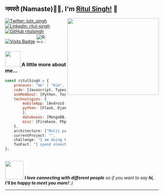 
## नमस्ते (Namaste)🙏🏻, I'm [Ritul Singh!](https://ritulsingh.github.io/lutirsingh/) 👋 <br>
<a href="https://github.com/ritulsingh"><img align='right' src="https://media.giphy.com/media/SWoSkN6DxTszqIKEqv/giphy.gif" width="300" height="250"> </a>

[![Twitter: lutir_singh](https://img.shields.io/twitter/follow/lutir_singh?style=social)](https://twitter.com/lutir_singh)
[![Linkedin: ritul-singh](https://img.shields.io/badge/-ritulsingh-blue?style=flat-square&logo=Linkedin&logoColor=white&link=https://www.linkedin.com/in/ritul-singh/)](https://www.linkedin.com/in/ritul-singh/)
[![GitHub ritulsingh](https://img.shields.io/github/followers/ritulsingh?label=follow&style=social)](https://github.com/ritulsingh)
[![Visits Badge](https://komarev.com/ghpvc/?username=ritulsingh&color=301E67)](https://github.com/ritulsingh/ritulsingh)
<a href="https://dev.to/ritulsingh"><img src="https://d2fltix0v2e0sb.cloudfront.net/dev-badge.svg" alt="Ritul Singh's DEV Profile" height="30" width="30"></a>
### <a href="https://github.com/ritulsingh"><img src="https://media.giphy.com/media/VgCDAzcKvsR6OM0uWg/giphy.gif" width="50"> </a> A little more about me...  

```javascript
const ritulSingh = {
    pronouns: "He" | "Him",
    code: [Javascript, Typescript, Node.js, Python],
    askMeAbout: [Python, Tech, Node.js, Backend Developer],
    technologies: {
        mobileApp: [Android Application, Flutter Application],
        python: [Flask, Django, Numpy]
        },
        databases: [MongoDB, MySql, Sqlite],
        misc: [Firebase, Php]
    },
    architecture: ["Multi page applications", "Progressive web applications", "Single page applications"],
    currentProject: "",
    challenge: "I am doing the #100DaysOfCode challenge focused on python and kotlin",
    funFact: "I spend almost 6 to 7 hours with my laptop every day"
};
```
<!--  ## &#x1f4c8; GitHub Stats
<a href="https://github.com/ritulsingh">
  <img align="center" src="https://github-readme-stats.vercel.app/api/top-langs/?username=ritulsingh&hide=css,&title_color=ffffff&text_color=c9cacc&icon_color=2bbc8a&bg_color=1d1f21" />
</a>

<a href="https://github.com/ritulsingh">
  <img align="center" src="https://github-readme-stats.vercel.app/api?username=ritulsingh&show_icons=true&line_height=27&count_private=true&title_color=ffffff&text_color=c9cacc&icon_color=2bbc8a&bg_color=1d1f21" alt="Ritul's GitHub Stats" />
</a>



<a href="https://github.com/ritulsingh/AgeCalculator">
  <img align="center" src="https://github-readme-stats.vercel.app/api/pin/?username=ritulsingh&repo=AgeCalculator&title_color=ffffff&text_color=c9cacc&icon_color=2bbc8a&bg_color=1d1f21" />
</a>

<a href="https://github.com/ritulsingh/BirthdayGreetApp">
  <img align="center" src="https://github-readme-stats.vercel.app/api/pin/?username=ritulsingh&repo=BirthdayGreetApp&title_color=ffffff&text_color=c9cacc&icon_color=2bbc8a&bg_color=1d1f21" />
</a>

<a href="https://github.com/ritulsingh/DataStructreCode">
  <img align="center" src="https://github-readme-stats.vercel.app/api/pin/?username=ritulsingh&repo=DataStructreCode&title_color=ffffff&text_color=c9cacc&icon_color=2bbc8a&bg_color=1d1f21" />
</a>

<a href="https://github.com/ritulsingh/AnalogClock">
  <img align="center" src="https://github-readme-stats.vercel.app/api/pin/?username=ritulsingh&repo=AnalogClock&title_color=ffffff&text_color=c9cacc&icon_color=2bbc8a&bg_color=1d1f21" />
</a> -->

<br><a href="https://github.com/ritulsingh"><img src="https://media.giphy.com/media/LnQjpWaON8nhr21vNW/giphy.gif" width="60"><a> <em><b>I love connecting with different people</b> so if you want to say <b>hi, I'll be happy to meet you more!</b> :)</em>

---

